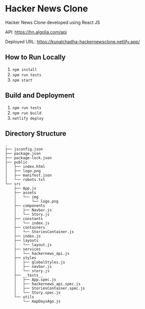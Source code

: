 # Hacker News Clone
Hacker News Clone developed using React JS

API: https://hn.algolia.com/api

Deployed URL: https://kunalchadha-hackernewsclone.netlify.app/

## How to Run Locally
1. `npm install`
2. `npm run tests`
3. `npm start`

## Build and Deployment
1. `npm run tests`
2. `npm run build`
3. `netlify deploy`

## Directory Structure
```
.
├── jsconfig.json
├── package.json
├── package-lock.json
├── public
│   ├── index.html
│   ├── logo.png
│   ├── manifest.json
│   └── robots.txt
└── src
    ├── App.js
    ├── assets
    │   └── img
    │       └── logo.png
    ├── components
    │   ├── Navbar.js
    │   └── Story.js
    ├── constants
    │   └── index.js
    ├── containers
    │   └── StoriesContainer.js
    ├── index.js
    ├── layouts
    │   └── layout.js
    ├── services
    │   └── hackernews_api.js
    ├── styles
    │   ├── globalStyles.js
    │   ├── navbar.js
    │   └── story.js
    ├── __tests__
    │   ├── App.spec.js
    │   ├── hackernews_api.spec.js
    │   ├── StoriesContainer.spec.js
    │   └── Story.spec.js
    └── utils
        └── mapDaysAgo.js

```
